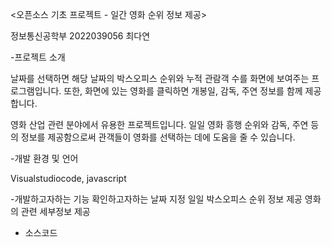 <오픈소스 기초 프로젝트 - 일간 영화 순위 정보 제공>

정보통신공학부 2022039056 최다연
 
-프로젝트 소개 

날짜를 선택하면 해당 날짜의 박스오피스 순위와 누적 관람객 수를 화면에 보여주는 프로그램입니다. 또한, 화면에 있는 영화를 클릭하면 개봉일, 감독, 주연 정보를 함께 제공합니다.

영화 산업 관련 분야에서 유용한 프로젝트입니다. 일일 영화 흥행 순위와 감독, 주연 등의 정보를 제공함으로써 관객들이 영화를 선택하는 데에 도움을 줄 수 있습니다.

-개발 환경 및 언어

Visualstudiocode, javascript

-개발하고자하는 기능
확인하고자하는 날짜 지정
일일 박스오피스 순위 정보 제공
영화의 관련 세부정보 제공

- 소스코드

<!DOCTYPE html>
<html>
<head>
<meta charset="UTF-8">
<title>Insert title here</title>
<script src="http://code.jquery.com/jquery-3.6.0.min.js"></script>
<script>
            $(function() {
                let y = new Date();
                y.setDate(y.getDate()-1);
                let str = y.getFullYear() + "-"
                + ("0" + (y.getMonth() + 1)).slice(-2) + "-"
                + ("0" + y.getDate()).slice(-2);
                $("#date").attr("max",str);

                // 버튼의 클릭 이벤트
                $("#mybtn").click(function() {
                    let d = $("#date").val();//YYYY-MM-dd
                    const regex = /-/g;
                    let d_str = d.replace(regex,"")//YYYYMMdd 

                    let url = "http://kobis.or.kr/kobisopenapi/webservice/rest/boxoffice/searchDailyBoxOfficeList.json?key=f5eef3421c602c6cb7ea224104795888&targetDt="+d_str

                     $.getJSON(url, function(data) {
                         let movieList = data.boxOfficeResult.dailyBoxOfficeList;
                         $("#boxoffice").empty();
                         $("#boxoffice").append(d+" 박스 오피스 순위<br>");
                         for(let i in movieList){
                             $("#boxoffice").append("<div class='movie' id="+movieList[i].movieCd+">"+(parseInt(i)+1)+". "+movieList[i].movieNm+" / "+movieList[i].audiAcc+"명</div><hr>");
                             console.log(movieList[i].movieCd);
                         }
                        });
                });//button click
                //영화 제목 클릭시 영화 정보 출력
                $("#boxoffice").on("click",".movie", function(){
                    let d = $(this);
                    let movieCd = d.attr("id");
                    let url = "http://www.kobis.or.kr/kobisopenapi/webservice/rest/movie/searchMovieInfo.json?key=f5eef3421c602c6cb7ea224104795888&movieCd="+movieCd;
                    $.getJSON(url,function(res){
                        let movie = res.movieInfoResult.movieInfo;
                        d.append("<hr>");
                        d.append("개봉일 : "+movie.openDt+"<br>");
                        d.append("감독 : "+movie.directors[0].peopleNm+"<br>");
                        d.append("주연 : "+movie.actors[0].peopleNm+", "+movie.actors[1].peopleNm+", "+movie.actors[2].peopleNm);
                        d.append("<hr>");

                    })
                })
            });//ready
        </script>

</head>
<body>
<input type="date" id="date"><button id="mybtn">확인</button>
<div id="boxoffice">
    박스 오피스 순위<br>
</div>
</body>
</html>
